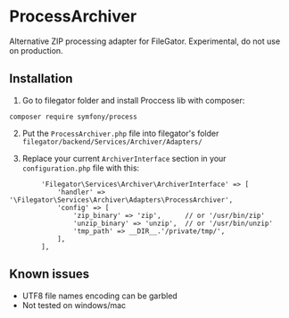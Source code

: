 # ProcessArchiver
Alternative ZIP processing adapter for FileGator. Experimental, do not use on production.

## Installation

1. Go to filegator folder and install Proccess lib with composer:
```
composer require symfony/process
```

2. Put the `ProcessArchiver.php` file into filegator's folder `filegator/backend/Services/Archiver/Adapters/`


3. Replace your current `ArchiverInterface` section in your `configuration.php` file with this:

```
        'Filegator\Services\Archiver\ArchiverInterface' => [
            'handler' => '\Filegator\Services\Archiver\Adapters\ProcessArchiver',
            'config' => [
                'zip_binary' => 'zip',      // or '/usr/bin/zip'
                'unzip_binary' => 'unzip',  // or '/usr/bin/unzip'
                'tmp_path' => __DIR__.'/private/tmp/',
            ],
        ],

```


## Known issues

- UTF8 file names encoding can be garbled
- Not tested on windows/mac


